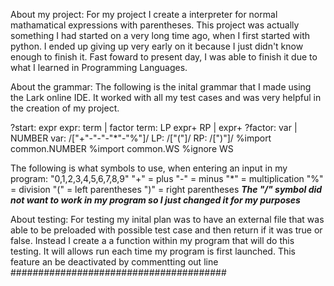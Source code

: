 About my project:
For my project I create a interpreter for normal mathamatical expressions with parentheses. This project was actually something I had started on a very long time ago, when I first started with python. I ended up giving up very early on it because I just didn't know enough to finish it. Fast foward to present day, I was able to finish it due to what I learned in Programming Languages.

About the grammar:
The following is the inital grammar that I made using the Lark online IDE.
It worked with all my test cases and was very helpful in the creation of my project.

?start: expr
expr: term | factor
term: LP expr+ RP | expr+
?factor: var | NUMBER
var: /["+"-"-"-"*"-"%"]/
LP: /["("]/
RP: /[")"]/
%import common.NUMBER
%import common.WS
%ignore WS

The following is what symbols to use, when entering an input in my program:
"0,1,2,3,4,5,6,7,8,9" 
"+" = plus 
"-" = minus 
"*" = multiplication 
"%" = division 
"(" = left parentheses 
")" = right parentheses 
***The "/" symbol did not want to work in my program so I just changed it for my purposes***

About testing:
For testing my inital plan was to have an external file that was able to be preloaded with possible test case and then return if it was true or false.
Instead I create a a function within my program that will do this testing.
It will allows run each time my program is first launched.
This feature an be deactivated by commentting out line #######################################
